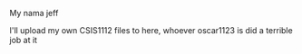 My nama jeff

I'll upload my own CSIS1112 files to here, whoever oscar1123 is did a terrible job at it
